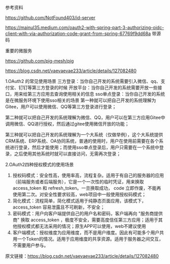 

参考资料

https://github.com/NotFound403/id-server


https://mainul35.medium.com/oauth2-with-spring-part-3-authorizing-oidc-client-with-via-authorization-code-grant-from-spring-67769f9dd68a  带源码


重要的微服务

https://github.com/pig-mesh/pig




https://blog.csdn.net/vaevaevae233/article/details/127082480



1.OAuth2 的常见使用场景 
三方登录：当你自己开发的系统需要引入微信、qq、支付宝、钉钉等第三方登录的时候
开放平台：当你自己开发的系统需要开放一些接口，用来给第三方应用去查询使用相关的信息
sso单点登录：当你自己开发的系统是在微服务环境下使用sso相关的场景
第一种就可以把自己开发的系统理解为Gitee，用户可以使用微信、QQ等第三方登录进行登录；

第二种就可以把自己开发的系统理解为微信、QQ，用户可以在第三方应用Gitee中调用微信、QQ进行授权，然后通过gitee使用微信开放的功能；

第三种就可以把自己开发的系统理解为一个大系统（仅做举例），这个大系统提供CRM系统、ERP系统、OA协同系统，普通的使用时，用户在使用前需要在各个系统进行登录，然后才能使用；而使用sso单点登录后，用户只需要在一个系统中登录，之后使用其他系统时就可以直接访问，无需再次登录；


2.OAuth2四种授权模式的使用场景
1. 授权码模式：安全性高，使用率高，流程复杂。适用于有自己的服务器的应用（前端服务或者后端服务），它是一个一次性的临时凭证，用来换取  access_token 和  refresh_token。一旦换取成功， code 立即作废，不能再使用第二次。对安全性要求较高，web项目中一般使用授权码模式；
2. 简化模式：流程简单，简化模式适用于纯静态页面应用，该模式下， access_token 容易泄露且不可刷新，不安全；
3. 密码模式：用户向客户端提供自己的用户名和密码，客户端再向 "服务商提供商" 换取  access_token ，极度不安全，需要高度信任第三方应用；适用于其他授权模式都无法采用的情况；原生APP可以使用，web不建议使用
4. 客户端模式：授权维度为应用维度，而不是用户维度。因此有可能多个用户共用一个Token的情况。适用于应用维度的共享资源。适用于服务器之间交互，不需要用户参与。

原文链接：https://blog.csdn.net/vaevaevae233/article/details/127082480